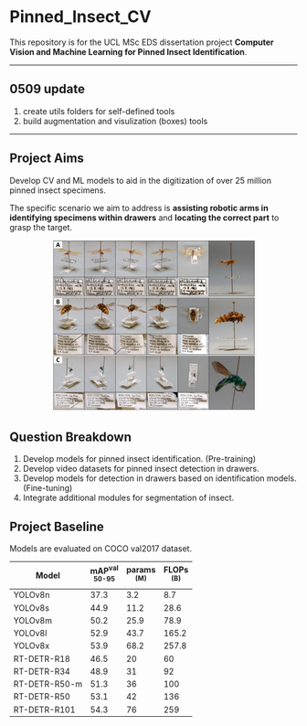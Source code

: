 # Pinned_Insect_CV
This repository is for the UCL MSc EDS dissertation project **Computer Vision and Machine Learning for Pinned Insect Identification**. 

---
## 0509 update
1. create utils folders for self-defined tools
2. build augmentation and visulization (boxes) tools
---

## Project Aims
Develop CV and ML models to aid in the digitization of over 25 million pinned insect specimens.

The specific scenario we aim to address is **assisting robotic arms in identifying specimens within drawers** and **locating the correct part** to grasp the target.

<p align="center">
    <img height="300" src="other/img.png"/>
</p>

## Question Breakdown
1. Develop models for pinned insect identification. (Pre-training)
2. Develop video datasets for pinned insect detection in drawers.
3. Develop models for detection in drawers based on identification models. (Fine-tuning)
4. Integrate additional modules for segmentation of insect.

## Project Baseline
Models are evaluated on COCO val2017 dataset.

| Model         | mAP<sup>val<br>50-95 | params<br><sup>(M) | FLOPs<br><sup>(B) |
|---------------|----------------------|--------------------|-------------------|
| YOLOv8n       | 37.3                 | 3.2                | 8.7               |
| YOLOv8s       | 44.9                 | 11.2               | 28.6              |
| YOLOv8m       | 50.2                 | 25.9               | 78.9              |
| YOLOv8l       | 52.9                 | 43.7               | 165.2             |
| YOLOv8x       | 53.9                 | 68.2               | 257.8             |
| RT-DETR-R18   | 46.5                 | 20                 | 60                |
| RT-DETR-R34   | 48.9                 | 31                 | 92                |
| RT-DETR-R50-m | 51.3                 | 36                 | 100               |
| RT-DETR-R50   | 53.1                 | 42                 | 136               |
| RT-DETR-R101  | 54.3                 | 76                 | 259               |
